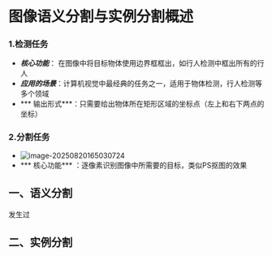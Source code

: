 # 图像语义分割与实例分割概述

### 1.检测任务

- ***核心功能***： 在图像中将目标物体使用边界框框出，如行人检测中框出所有的行人
- ***应用的场景***：计算机视觉中最经典的任务之一，适用于物体检测，行人检测等多个领域
- *** 输出形式***：只需要给出物体所在矩形区域的坐标点（左上和右下两点的坐标）

### 2.分割任务

- ![image-20250820165030724](F:\Zmk\DailyNotes\docs\.vuepress\public\img\image-20250820165030724.png)
- *** 核心功能*** ：逐像素识别图像中所需要的目标，类似PS抠图的效果



## 一、语义分割

发生过

## 二、实例分割





